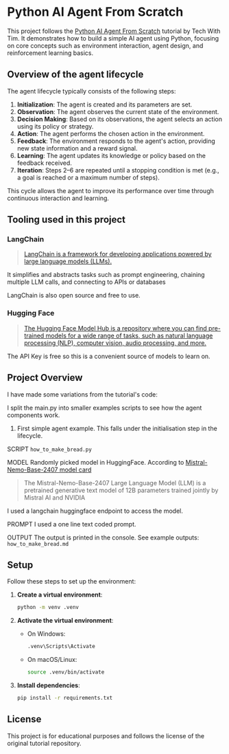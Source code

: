 # Python AI Agent From Scratch

This project follows the [Python AI Agent From Scratch](https://github.com/techwithtim/PythonAIAgentFromScratch) tutorial by Tech With Tim. It demonstrates how to build a simple AI agent using Python, focusing on core concepts such as environment interaction, agent design, and reinforcement learning basics.



## Overview of the agent lifecycle

The agent lifecycle typically consists of the following steps:

1. **Initialization**: The agent is created and its parameters are set.
2. **Observation**: The agent observes the current state of the environment.
3. **Decision Making**: Based on its observations, the agent selects an action using its policy or strategy.
4. **Action**: The agent performs the chosen action in the environment.
5. **Feedback**: The environment responds to the agent's action, providing new state information and a reward signal.
6. **Learning**: The agent updates its knowledge or policy based on the feedback received.
7. **Iteration**: Steps 2–6 are repeated until a stopping condition is met (e.g., a goal is reached or a maximum number of steps).

This cycle allows the agent to improve its performance over time through continuous interaction and learning.


## Tooling used in this project

### LangChain

> [LangChain is a framework for developing applications powered by large language models (LLMs).](https://python.langchain.com/docs/introduction/)

It simplifies and abstracts tasks such as prompt engineering, chaining multiple LLM calls, and connecting to APIs or databases

LangChain is also open source and free to use.

### Hugging Face 

> [The Hugging Face Model Hub is a repository where you can find pre-trained models for a wide range of tasks, such as natural language processing (NLP), computer vision, audio processing, and more.](https://huggingface.co/models)

The API Key is free so this is a convenient source of models to learn on.



## Project Overview

I have made some variations from the tutorial's code:

I split the main.py into smaller examples scripts to see how the agent components work.

1.  First simple agent example. This falls under the initialisation step in the lifecycle.

SCRIPT 
`how_to_make_bread.py`

MODEL 
Randomly picked model in HuggingFace. According to [Mistral-Nemo-Base-2407 model card ](https://huggingface.co/mistralai/Mistral-Nemo-Base-2407)
> The Mistral-Nemo-Base-2407 Large Language Model (LLM) is a pretrained generative text model of 12B parameters trained jointly by Mistral AI and NVIDIA

I used a langchain huggingface endpoint to access the model.

PROMPT 
I used a one line text coded prompt.

OUTPUT 
The output is printed in the console. See example outputs: `how_to_make_bread.md`

## Setup

Follow these steps to set up the environment:

1. **Create a virtual environment**:
    ```bash
    python -m venv .venv
    ```

    

2. **Activate the virtual environment**:
    - On Windows:
      ```bash
      .venv\Scripts\Activate
      ```
    - On macOS/Linux:
      ```bash
      source .venv/bin/activate
      ```

3. **Install dependencies**:
    ```bash
    pip install -r requirements.txt    
    ```


## License

This project is for educational purposes and follows the license of the original tutorial repository.

